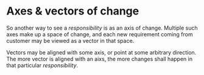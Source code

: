 # Axes & vectors of change

So another way to see a *responsibility* is as an axis of change.
Multiple such axes make up a space of change, and each new requirement coming from customer may be viewed as a vector in that space.

Vectors may be aligned with some axis, or point at some arbitrary direction. The more vector is aligned with an aixs, the more changes shall happen in that particular *responsibility*.